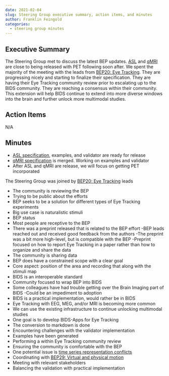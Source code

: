 ```yaml
---
date: 2021-02-04
slug: Steering Group executive summary, action items, and minutes
author: Franklin Feingold
categories:
  - steering group minutes
---
```


<!-- more -->

## Executive Summary

The Steering Group met to discuss the latest BEP updates. [ASL](https://github.com/bids-standard/bids-specification/pull/669) and [qMRI](https://github.com/bids-standard/bids-specification/pull/690) are close to being released with PET following soon after. We spent the majority of the meeting with the leads from [BEP20: Eye Tracking](https://bids.neuroimaging.io/bep020). They are progressing nicely and starting to finalize their specification. They are having their Eye Tracking community review prior to escalating up to the BIDS community. They are reaching a consensus within their community. This extension will help BIDS continue to extend into more diverse windows into the brain and further unlock more multimodal studies.

## Action Items

N/A

## Minutes

- [ASL specification](https://github.com/bids-standard/bids-specification/pull/669), examples, and validator are ready for release
- [qMRI specification](https://github.com/bids-standard/bids-specification/pull/690) is merged. Working on examples and validator
- After ASL and qMRI are release, we will focus on getting PET incorporated

The Steering Group was joined by [BEP20: Eye Tracking](https://bids.neuroimaging.io/bep020) leads

- The community is reviewing the BEP
- Trying to be public about the efforts
- BEP seeks to be a solution for different types of Eye Tracking experiments
- Big use case is naturalistic stimuli
- BEP status
- Most people are receptive to the BEP
- There was a preprint released that is related to the BEP effort
  -BEP leads reached out and received good feedback from the authors
  -The preprint was a bit more high-level, but is compatible with the BEP
  -Preprint focused on how to report Eye Tracking in a paper rather than how to organize and share the data
- The community is sharing data
- BEP does have a constrained scope with a clear goal
- Core aspect: position of the area and recording that along with the stimuli map
- BIDS is an interoperable standard
- Community focused to wrap BEP into BIDS
- Some colleagues have had trouble getting over the Brain Imaging part of BIDS
  -Could be an impediment to adoption
- BIDS is a practical implementation, would rather be in BIDS
- Eye Tracking with EEG, MEG, and/or MRI is becoming more common
- We can use the existing infrastructure to continue unlocking multimodal studies
- One goal is to develop BIDS-Apps for Eye Tracking
- The conversion to markdown is done
- Encountering challenges with the validator implementation
- Examples have been generated
- Performing a within Eye Tracking community review
- Ensuring the community is comfortable with the BEP
- One potential issue is [time series representation conflicts](https://github.com/bids-standard/bids-specification/issues/713)
- Coordinating with [BEP29: Virtual and physical motion](https://bids.neuroimaging.io/bep029)
- Meeting with relevant stakeholders
- Balancing the validation with practical implementation
